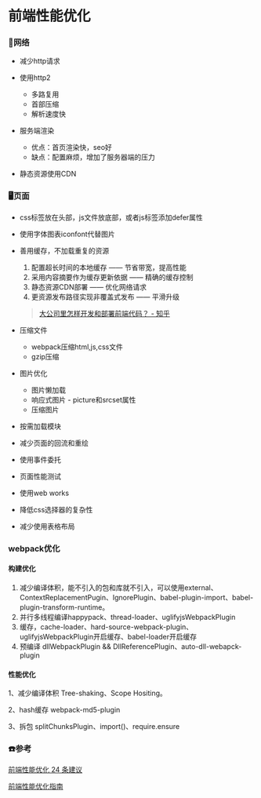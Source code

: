 # 前端性能优化

### 📱网络

- 减少http请求

- 使用http2
  - 多路复用
  - 首部压缩
  - 解析速度快

- 服务端渲染
  - 优点：首页渲染快，seo好
  - 缺点：配置麻烦，增加了服务器端的压力

- 静态资源使用CDN


### 🖥页面

- css标签放在头部，js文件放底部，或者js标签添加defer属性

- 使用字体图表iconfont代替图片

- 善用缓存，不加载重复的资源

  1. 配置超长时间的本地缓存                 —— 节省带宽，提高性能
  2. 采用内容摘要作为缓存更新依据      —— 精确的缓存控制
  3. 静态资源CDN部署                           —— 优化网络请求
  4. 更资源发布路径实现非覆盖式发布  —— 平滑升级

  > [大公司里怎样开发和部署前端代码？ - 知乎](https://www.zhihu.com/question/20790576/answer/32602154)

- 压缩文件

  - webpack压缩html,js,css文件
  - gzip压缩

- 图片优化

  - 图片懒加载
  - 响应式图片 - picture和srcset属性
  - 压缩图片

- 按需加载模块

- 减少页面的回流和重绘

- 使用事件委托

- 页面性能测试

- 使用web works

- 降低css选择器的复杂性

- 减少使用表格布局

### webpack优化

#### 构建优化

1. 减少编译体积，能不引入的包和库就不引入，可以使用external、ContextReplacementPugin、IgnorePlugin、babel-plugin-import、babel-plugin-transform-runtime。
2. 并行多线程编译happypack、thread-loader、uglifyjsWebpackPlugin
3. 缓存，cache-loader、hard-source-webpack-plugin、uglifyjsWebpackPlugin开启缓存、babel-loader开启缓存
4. 预编译 dllWebpackPlugin && DllReferencePlugin、auto-dll-webapck-plugin

#### 性能优化

1、减少编译体积 Tree-shaking、Scope Hositing。

2、hash缓存 webpack-md5-plugin

3、拆包 splitChunksPlugin、import()、require.ensure

### ☎️参考

[前端性能优化 24 条建议](https://segmentfault.com/a/1190000022205291)

[前端性能优化指南](https://juejin.im/post/6844903844455907336)